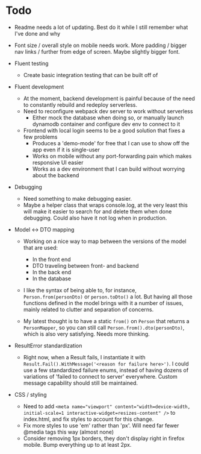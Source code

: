 # Todo

- Readme needs a lot of updating. Best do it while I still remember what I've done and why

- Font size / overall style on mobile needs work. More padding / bigger nav links / further from edge of screen. Maybe slightly bigger font.

- Fluent testing
  - Create basic integration testing that can be built off of

- Fluent development
  - At the moment, backend development is painful because of the need to constantly rebuild and redeploy serverless.
  - Need to reconfigure webpack dev server to work without serverless
    - Either mock the database when doing so, or manually launch dynamodb container and configure dev env to connect to it
  - Frontend with local login seems to be a good solution that fixes a few problems
    - Produces a 'demo-mode' for free that I can use to show off the app even if it is single-user
    - Works on mobile without any port-forwarding pain which makes responsive UI easier
    - Works as a dev environment that I can build without worrying about the backend

- Debugging
  - Need something to make debugging easier.
  - Maybe a helper class that wraps console.log, at the very least this will make it easier to search for and delete them when done debugging. Could also have it not log when in production.

- Model <-> DTO mapping
  - Working on a nice way to map between the versions of the model that are used:
    - In the front end
    - DTO traveling between front- and backend
    - In the back end
    - In the database

  - I like the syntax of being able to, for instance, `Person.from(personDto)` or `person.toDto()` a lot. But having all those functions defined in the model brings with it a number of issues, mainly related to clutter and separation of concerns.

  - My latest thought is to have a static `from()` on `Person` that returns a `PersonMapper`, so you can still call `Person.from().dto(personDto)`, which is also very satisfying. Needs more thinking.

- ResultError standardization
  - Right now, when a Result fails, I instantiate it with `Result.Fail().WithMessage('<reason for failure here>')`. I could use a few standardized failure enums, instead of having dozens of variations of 'failed to connect to server' everywhere. Custom message capability should still be maintained.

- CSS / styling
  - Need to add `<meta name="viewport" content="width=device-width, initial-scale=1 interactive-widget=resizes-content" />` to index.html, and fix styles to account for this change.
  - Fix more styles to use 'em' rather than 'px'. Will need far fewer @media tags this way (almost none)
  - Consider removing 1px borders, they don't display right in firefox mobile. Bump everything up to at least 2px.